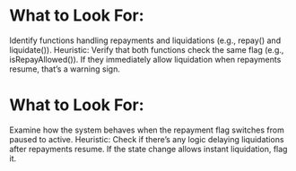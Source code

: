 # What to Look For:
Identify functions handling repayments and liquidations (e.g., repay() and liquidate()).
Heuristic:
Verify that both functions check the same flag (e.g., isRepayAllowed()). If they immediately allow liquidation when repayments resume, that’s a warning sign.


# What to Look For:
Examine how the system behaves when the repayment flag switches from paused to active.
Heuristic:
Check if there’s any logic delaying liquidations after repayments resume. If the state change allows instant liquidation, flag it.

